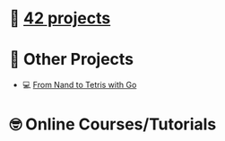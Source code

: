 # 📂 [42 projects](https://github.com/Keisn1/Keisn1/tree/main/42_projects)

# 📁 Other Projects

- 💻 [From Nand to Tetris with
  Go](https://github.com/Keisn1/nand-to-tetris-in-go)

# 🤓 Online Courses/Tutorials
